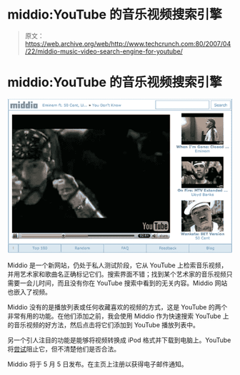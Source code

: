 # middio:YouTube 的音乐视频搜索引擎

> 原文：<https://web.archive.org/web/http://www.techcrunch.com:80/2007/04/22/middio-music-video-search-engine-for-youtube/>

# middio:YouTube 的音乐视频搜索引擎

![](img/07d46eb566ad5a0d9b718f8bc4659f4e.png)

Middio 是一个新网站，仍处于私人测试阶段，它从 YouTube 上检索音乐视频，并用艺术家和歌曲名正确标记它们。搜索界面不错；找到某个艺术家的音乐视频只需要一会儿时间，而且没有你在 YouTube 搜索中看到的无关内容。Middio 网站也嵌入了视频。

Middio 没有的是播放列表或任何收藏喜欢的视频的方式，这是 YouTube 的两个非常有用的功能。在他们添加之前，我会使用 Middio 作为快速搜索 YouTube 上的音乐视频的好方法，然后点击将它们添加到 YouTube 播放列表中。

另一个引人注目的功能是能够将视频转换成 iPod 格式并下载到电脑上。YouTube 将[尝试](https://web.archive.org/web/20220815074322/http://www.beta.techcrunch.com/2006/11/15/huh-youtube-sends-techcrunch-a-cease-desist/)阻止它，但不清楚他们是否合法。

Middio 将于 5 月 5 日发布。在主页上注册以获得电子邮件通知。